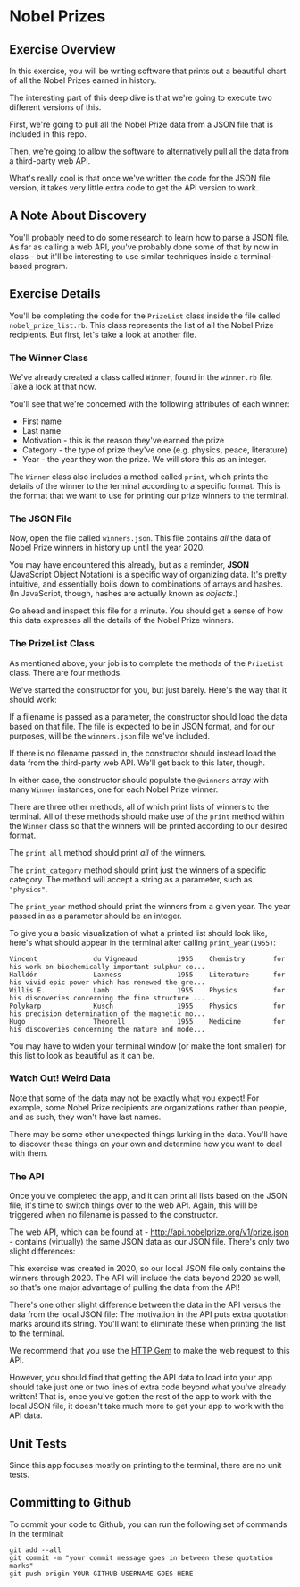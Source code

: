 # Nobel Prizes

## Exercise Overview

In this exercise, you will be writing software that prints out a beautiful chart of all the Nobel Prizes earned in history.

The interesting part of this deep dive is that we're going to execute two different versions of this.

First, we're going to pull all the Nobel Prize data from a JSON file that is included in this repo.

Then, we're going to allow the software to alternatively pull all the data from a third-party web API. 

What's really cool is that once we've written the code for the JSON file version, it takes very little extra code to get the API version to work. 

## A Note About Discovery

You'll probably need to do some research to learn how to parse a JSON file. As far as calling a web API, you've probably done some of that by now in class - but it'll be interesting to use similar techniques inside a terminal-based program.

## Exercise Details

You'll be completing the code for the `PrizeList` class inside the file called `nobel_prize_list.rb`. This class represents the list of all the Nobel Prize recipients. But first, let's take a look at another file.

### The Winner Class

We've already created a class called `Winner`, found in the `winner.rb` file. Take a look at that now.

You'll see that we're concerned with the following attributes of each winner:

* First name
* Last name
* Motivation - this is the reason they've earned the prize
* Category - the type of prize they've one (e.g. physics, peace, literature)
* Year - the year they won the prize. We will store this as an integer.

The `Winner` class also includes a method called `print`, which prints the details of the winner to the terminal according to a specific format. This is the format that we want to use for printing our prize winners to the terminal.

### The JSON File

Now, open the file called `winners.json`. This file contains *all* the data of Nobel Prize winners in history up until the year 2020. 

You may have encountered this already, but as a reminder, **JSON** (JavaScript Object Notation) is a specific way of organizing data. It's pretty intuitive, and essentially boils down to combinations of arrays and hashes. (In JavaScript, though, hashes are actually known as *objects*.)

Go ahead and inspect this file for a minute. You should get a sense of how this data expresses all the details of the Nobel Prize winners. 

### The PrizeList Class

As mentioned above, your job is to complete the methods of the `PrizeList` class. There are four methods.

We've started the constructor for you, but just barely. Here's the way that it should work:

If a filename is passed as a parameter, the constructor should load the data based on that file. The file is expected to be in JSON format, and for our purposes, will be the `winners.json` file we've included.

If there is no filename passed in, the constructor should instead load the data from the third-party web API. We'll get back to this later, though.

In either case, the constructor should populate the `@winners` array with many `Winner` instances, one for each Nobel Prize winner.

There are three other methods, all of which print lists of winners to the terminal. All of these methods should make use of the `print` method within the `Winner` class so that the winners will be printed according to our desired format.

The `print_all` method should print *all* of the winners.

The `print_category` method should print just the winners of a specific category. The method will accept a string as a parameter, such as `"physics"`.

The `print_year` method should print the winners from a given year. The year passed in as a parameter should be an integer.

To give you a basic visualization of what a printed list should look like, here's what should appear in the terminal after calling `print_year(1955)`:

```
Vincent              du Vigneaud          1955    Chemistry       for his work on biochemically important sulphur co...
Halldór              Laxness              1955    Literature      for his vivid epic power which has renewed the gre...
Willis E.            Lamb                 1955    Physics         for his discoveries concerning the fine structure ...
Polykarp             Kusch                1955    Physics         for his precision determination of the magnetic mo...
Hugo                 Theorell             1955    Medicine        for his discoveries concerning the nature and mode...
```

You may have to widen your terminal window (or make the font smaller) for this list to look as beautiful as it can be.

### Watch Out! Weird Data

Note that some of the data may not be exactly what you expect! For example, some Nobel Prize recipients are organizations rather than people, and as such, they won't have last names.

There may be some other unexpected things lurking in the data. You'll have to discover these things on your own and determine how you want to deal with them.

### The API

Once you've completed the app, and it can print all lists based on the JSON file, it's time to switch things over to the web API. Again, this will be triggered when no filename is passed to the constructor.

The web API, which can be found at - http://api.nobelprize.org/v1/prize.json - contains (virtually) the same JSON data as our JSON file. There's only two slight differences:

This exercise was created in 2020, so our local JSON file only contains the winners through 2020. The API will include the data beyond 2020 as well, so that's one major advantage of pulling the data from the API!

There's one other slight difference between the data in the API versus the data from the local JSON file: The motivation in the API puts extra quotation marks around its string. You'll want to eliminate these when printing the list to the terminal.

We recommend that you use the [HTTP Gem](https://github.com/httprb/http) to make the web request to this API.

However, you should find that getting the API data to load into your app should take just one or two lines of extra code beyond what you've already written! That is, once you've gotten the rest of the app to work with the local JSON file, it doesn't take much more to get your app to work with the API data. 

## Unit Tests

Since this app focuses mostly on printing to the terminal, there are no unit tests.

## Committing to Github

To commit your code to Github, you can run the following set of commands in the terminal:

```
git add --all
git commit -m "your commit message goes in between these quotation marks"
git push origin YOUR-GITHUB-USERNAME-GOES-HERE
```